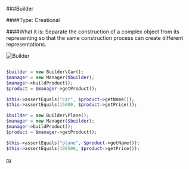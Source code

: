 ###Builder

####Type: Creational

####What it is:
Separate the construction of a complex object from its representing so that the same construction process can create different representations.

![Builder]

```php

$builder = new Builder\Car();
$manager = new Manager($builder);
$manager->buildProduct();
$product = $manager->getProduct();

$this->assertEquals("car", $product->getName());
$this->assertEquals(15000, $product->getPrice());

$builder = new Builder\Plane();
$manager = new Manager($builder);
$manager->buildProduct();
$product = $manager->getProduct();

$this->assertEquals("plane", $product->getName());
$this->assertEquals(100500, $product->getPrice());

```
_[ru][Ru Builder]_

[Builder]: https://github.com/olegre/DesignPatterns/blob/master/~images/Builder.png
[Ru Builder]: https://github.com/olegre/DesignPatterns/blob/master/~images/ru/Builder.png

